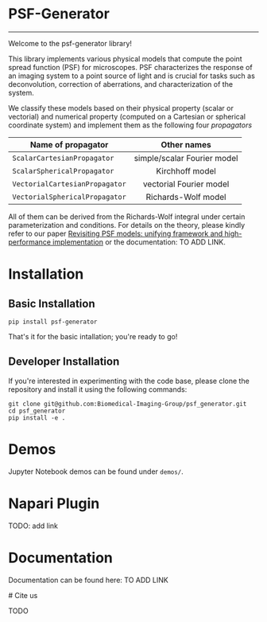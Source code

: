 # PSF-Generator
***
Welcome to the psf-generator library!

This library implements various physical models that compute the point spread function (PSF) for microscopes. 
PSF characterizes the response of an imaging system to a point source of light and is crucial for tasks such as 
deconvolution, correction of aberrations, and characterization of the system.

We classify these models based on their physical property (scalar or vectorial) and numerical property (computed on a 
Cartesian or spherical coordinate system) and implement them as the following four
_propagators_

| Name of propagator             |         Other names         |
|--------------------------------|:---------------------------:|
| `ScalarCartesianPropagator`    | simple/scalar Fourier model |
| `ScalarSphericalPropagator`    |       Kirchhoff model       |
| `VectorialCartesianPropagator` |   vectorial Fourier model   |
| `VectorialSphericalPropagator` |     Richards-Wolf model     |

All of them can be derived from the Richards-Wolf integral under certain parameterization and conditions.
For details on the theory, please kindly refer to our paper
[Revisiting PSF models: unifying framework and high-performance implementation](todo:addlink) or the documentation: TO ADD LINK.

# Installation

## Basic Installation

```
pip install psf-generator
```

That's it for the basic intallation; you're ready to go!

## Developer Installation

If you're interested in experimenting with the code base, please clone the repository and install it using the following commands:
```
git clone git@github.com:Biomedical-Imaging-Group/psf_generator.git
cd psf_generator
pip install -e .
```

# Demos

Jupyter Notebook demos can be found under `demos/`.

# Napari Plugin
TODO: add link

# Documentation
Documentation can be found here: TO ADD LINK

# Cite us

TODO
